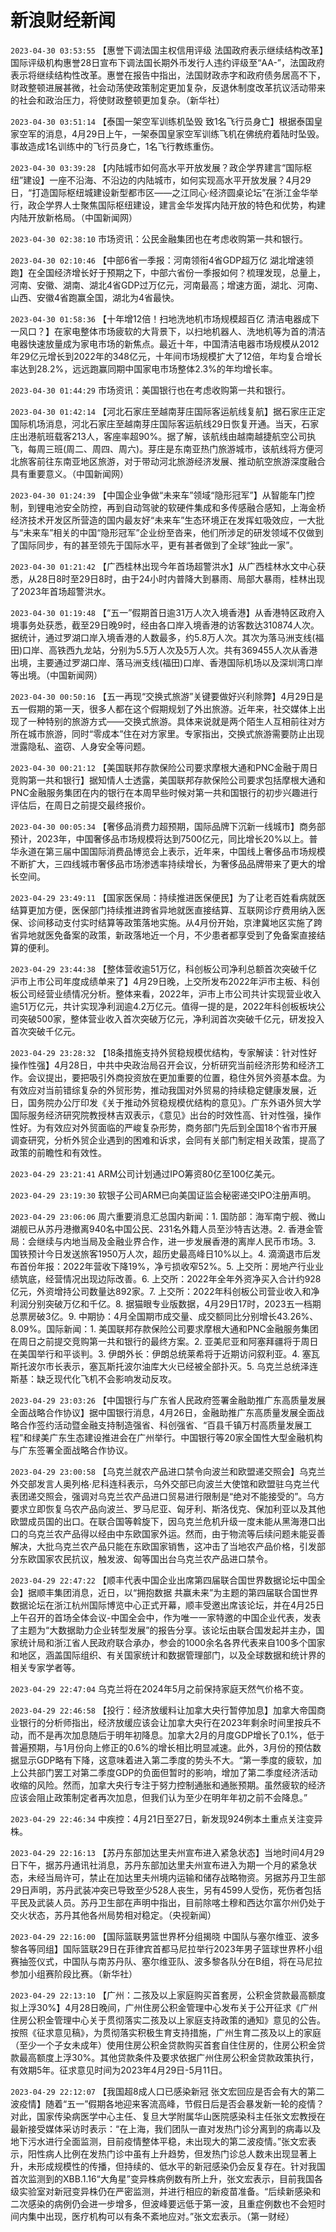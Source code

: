 # 新浪财经新闻
`2023-04-30 03:53:55` 【惠誉下调法国主权信用评级 法国政府表示继续结构改革】国际评级机构惠誉28日宣布下调法国长期外币发行人违约评级至“AA-”，法国政府表示将继续结构性改革。惠誉在报告中指出，法国财政赤字和政府债务居高不下，财政整顿进展甚微，社会动荡使政策制定更加复杂，反退休制度改革抗议活动带来的社会和政治压力，将使财政整顿更加复杂。（新华社）

`2023-04-30 03:51:14` 【泰国一架空军训练机坠毁 致1名飞行员身亡】根据泰国皇家空军的消息，4月29日上午，一架泰国皇家空军训练飞机在佛统府着陆时坠毁。事故造成1名训练中的飞行员身亡，1名飞行教练重伤。

`2023-04-30 03:39:28` 【内陆城市如何高水平开放发展？政企学界建言“国际枢纽”建设】一座不沿海、不沿边的内陆城市，如何实现高水平开放发展？4月29日，“打造国际枢纽城建设新型都市区——之江同心·经济圆桌论坛”在浙江金华举行，政企学界人士聚焦国际枢纽建设，建言金华发挥内陆开放的特色和优势，构建内陆开放新格局。（中国新闻网）

`2023-04-30 02:38:10` 市场资讯：公民金融集团也在考虑收购第一共和银行。

`2023-04-30 02:10:46` 【中部6省一季报：河南领衔4省GDP超万亿 湖北增速领跑】在全国经济增长好于预期之下，中部六省份一季报如何？梳理发现，总量上，河南、安徽、湖南、湖北4省GDP过万亿元，河南最高；增速方面，湖北、河南、山西、安徽4省跑赢全国，湖北为4省最快。

`2023-04-30 01:58:36` 【十年增12倍！扫地洗地机市场规模超百亿 清洁电器成下一风口？】在家电整体市场疲软的大背景下，以扫地机器人、洗地机等为首的清洁电器快速放量成为家电市场的新焦点。最近十年，中国清洁电器市场规模从2012年29亿元增长到2022年的348亿元，十年间市场规模扩大了12倍，年均复合增长率达到28.2%，远远跑赢同期中国家电市场整体2.3%的年均增长率。

`2023-04-30 01:44:29` 市场资讯：美国银行也在考虑收购第一共和银行。

`2023-04-30 01:42:14` 【河北石家庄至越南芽庄国际客运航线复航】据石家庄正定国际机场消息，河北石家庄至越南芽庄国际客运航线29日恢复开通。当天，石家庄出港航班载客213人，客座率超90%。据了解，该航线由越南越捷航空公司执飞，每周三班(周二、周四、周六)。芽庄是东南亚热门旅游城市，该航线将方便河北旅客前往东南亚地区旅游，对于带动河北旅游经济发展、推动航空旅游深度融合具有重要意义。（中国新闻网）

`2023-04-30 01:24:39` 【中国企业争做“未来车”领域“隐形冠军”】从智能车门控制，到锂电池安全防控，再到自动驾驶的软硬件集成和多传感融合感知，上海金桥经济技术开发区所营造的国内最友好“未来车”生态环境正在发挥虹吸效应，一大批与“未来车”相关的中国“隐形冠军”企业纷至沓来，他们所涉足的研发领域不仅做到了国际同步，有的甚至领先于国际水平，更有甚者做到了全球“独此一家”。

`2023-04-30 01:21:42` 【广西桂林出现今年首场超警洪水】从广西桂林水文中心获悉，从28日8时至29日8时，由于24小时内普降大到暴雨、局部大暴雨，桂林出现了2023年首场超警洪水。

`2023-04-30 01:19:48` 【“五一”假期首日逾31万人次入境香港】从香港特区政府入境事务处获悉，截至29日晚9时，经由各口岸入境香港的访客数达310874人次。据统计，通过罗湖口岸入境香港的人数最多，约5.8万人次。其次为落马洲支线(福田)口岸、高铁西九龙站，分别为5.5万人次及5万人次。共有369455人次从香港出境，主要通过罗湖口岸、落马洲支线(福田)口岸、香港国际机场以及深圳湾口岸等出境。（中国新闻网）

`2023-04-30 00:50:16` 【五一再现“交换式旅游”关键要做好兴利除弊】4月29日是五一假期的第一天，很多人都在这个假期规划了外出旅游。近年来，社交媒体上出现了一种特别的旅游方式——交换式旅游。具体来说就是两个陌生人互相前往对方所在城市旅游，同时“零成本”住在对方家里。专家指出，交换式旅游需要防止出现泄露隐私、盗窃、人身安全等问题。

`2023-04-30 00:21:12` 【美国联邦存款保险公司要求摩根大通和PNC金融于周日竞购第一共和银行】据知情人士透露，美国联邦存款保险公司要求包括摩根大通和PNC金融服务集团在内的银行在本周早些时候对第一共和国银行的初步兴趣进行评估后，在周日之前提交最终报价。

`2023-04-30 00:05:34` 【奢侈品消费力超预期，国际品牌下沉新一线城市】商务部预计，2023年，中国奢侈品市场规模将达到7500亿元，同比增长20%以上。普华永道在第三届中国国际消费品博览会上表示，近年来，中国线上奢侈品市场规模不断扩大，三四线城市奢侈品市场渗透率持续增长，为奢侈品品牌带来了更大的增长空间。

`2023-04-29 23:49:11` 【国家医保局：持续推进医保便民】为了让老百姓看病就医结算更加方便，医保部门持续推进跨省异地就医直接结算、互联网诊疗费用纳入医保、诊间移动支付实时结算等政策落地实施。从4月份开始，京津冀地区实施了跨省异地就医免备案的政策，新政落地近一个月，不少患者都享受到了免备案直接结算的便利。

`2023-04-29 23:44:38` 【整体营收逾51万亿，科创板公司净利总额首次突破千亿 沪市上市公司年度成绩单来了】4月29日晚，上交所发布2022年沪市主板、科创板公司经营业绩情况分析。整体来看，2022年，沪市上市公司共计实现营业收入逾51万亿元，共计实现净利润逾4.2万亿元。值得一提的是，2022年科创板板块公司突破500家，整体营业收入首次突破万亿元，净利润首次突破千亿元，研发投入首次突破千亿元。

`2023-04-29 23:28:32` 【18条措施支持外贸稳规模优结构，专家解读：针对性好操作性强】4月28日，中共中央政治局召开会议，分析研究当前经济形势和经济工作。会议提出，要把吸引外商投资放在更加重要的位置，稳住外贸外资基本盘。为有效应对当前错综复杂的外贸形势，推动我国对外贸易的持续稳定健康发展，近日，国务院办公厅印发《关于推动外贸稳规模优结构的意见》。广东外语外贸大学国际服务经济研究院教授林吉双表示，《意见》出台的时效性高、针对性强，操作性好。为有效应对外贸面临的严峻复杂形势，商务部门先后到全国18个省市开展调查研究，分析外贸企业遇到的困难和诉求，会同有关部门制定相关政策，提高了政策的前瞻性和有效性。

`2023-04-29 23:21:41` ARM公司计划通过IPO筹资80亿至100亿美元。

`2023-04-29 23:19:30` 软银子公司ARM已向美国证监会秘密递交IPO注册声明。

`2023-04-29 23:06:06` 周六重要消息汇总国内新闻：1. 国防部：海军南宁舰、微山湖舰已从苏丹港撤离940名中国公民、231名外籍人员至沙特吉达港。2. 香港金管局：会继续与内地当局及金融业界合作，进一步发展香港的离岸人民币市场。3. 国铁预计今日发送旅客1950万人次，超历史最高峰日10%以上。4. 滴滴退市后发布首份年报：2022年营收下降19%，净亏损收窄52%。5. 上交所：房地产行业业绩筑底，经营情况出现边际改善。6. 上交所：2022年全年外资净买入合计约928亿元，外资增持公司数量达892家。7. 上交所：2022年科创板公司营业收入和净利润分别突破万亿和千亿。8. 据猫眼专业版数据，4月29日17时，2023五一档期总票房破3亿。9. 中期协：4月全国期市成交量、成交额同比分别增长43.26%、8.09%。国际新闻：1. 美国联邦存款保险公司要求摩根大通和PNC金融服务集团在周日之前提交竞购第一共和银行的最终方案。2. 亚美尼亚和阿塞拜疆将于周日在美国举行和平谈判。3. 伊朗外长：伊朗总统莱希将于近期访问叙利亚。4. 塞瓦斯托波尔市长表示，塞瓦斯托波尔油库大火已经被全部扑灭。5. 乌克兰总统泽连斯基：缺乏现代化飞机不会影响发动反攻。

`2023-04-29 23:03:26` 【中国银行与广东省人民政府签署金融助推广东高质量发展全面战略合作协议】据中国银行消息，4月26日，金融助推广东高质量发展全面战略合作签约活动暨金融支持制造强省、科创强省、“百县千镇万村高质量发展工程”和绿美广东生态建设推进会在广州举行。中国银行等20家全国性大型金融机构与广东签署全面战略合作协议。

`2023-04-29 23:00:58` 【乌克兰就农产品进口禁令向波兰和欧盟递交照会】乌克兰外交部发言人奥列格·尼科连科表示，乌外交部已向波兰大使馆和欧盟驻乌克兰代表团递交照会，强调对乌克兰农产品进口贸易进行限制是“绝对不能接受的”。乌方要求立即恢复乌农产品向波兰、罗马尼亚、匈牙利、斯洛伐克、保加利亚以及其他欧盟成员国的出口。在联合国等斡旋下，因乌克兰危机升级一度未能从黑海港口出口的乌克兰农产品得以经由中东欧国家外运。然而，由于物流等后续问题未能妥善解决，大批乌克兰农产品只能在东欧国家销售，这冲击了当地农产品价格，引发部分东欧国家农民抗议，触发波、匈等国出台乌克兰农产品进口禁令。

`2023-04-29 22:47:22` 【顺丰代表中国企业出席第四届联合国世界数据论坛中国全会】据顺丰集团消息，近日，以“拥抱数据 共赢未来”为主题的第四届联合国世界数据论坛在浙江杭州国际博览中心正式开幕，顺丰受邀出席该论坛，并在4月25日上午召开的首场全体会议-中国全会中，作为唯一一家特邀的中国企业代表，发表了主题为“大数据助力企业转型发展”的报告分享。该论坛由联合国发起并主办，国家统计局和浙江省人民政府联合承办，参会的1000余名各界代表来自100多个国家和地区，涵盖国际组织、有关国家统计和数据管理部门，以及全球数据和统计界的相关专家学者等。

`2023-04-29 22:47:04` 乌克兰将在2024年5月之前保持家庭天然气价格不变。

`2023-04-29 22:46:58` 【投行：经济放缓料让加拿大央行暂停加息】加拿大帝国商业银行的分析师指出，经济放缓应该会让加拿大央行在2023年剩余时间里按兵不动，而不是再次加息随后于明年初降息。加拿大2月的月度GDP增长了0.1%，低于普遍预期，与1月份向上修正的0.6%的增长相比明显减速。此外，3月份的预估数据显示GDP略有下降，这意味着进入第二季度的势头不大。“第一季度的疲软，加上公共部门罢工对第二季度GDP的负面但暂时的影响，增加了第二季度经济活动收缩的风险。然而，加拿大央行专注于努力控制通胀和通胀预期。虽然疲软的经济应该会阻止政策制定者再次加息，但我们认为至少在明年年初之前不会降息。”

`2023-04-29 22:46:34`   中疾控：4月21日至27日，新发现924例本土重点关注变异株。

`2023-04-29 22:16:13` 【苏丹东部加达里夫州宣布进入紧急状态】当地时间4月29日下午，据苏丹通讯社消息，苏丹东部加达里夫州宣布进入为期一个月的紧急状态，未经当局许可，禁止在加达里夫州境内运输和储存战略物资。另据苏丹卫生部29日声明，苏丹武装冲突已导致至少528人丧生，另有4599人受伤，死伤者包括平民及武装人员。苏丹卫生部在声明中指出，目前除喀土穆和西达尔富尔州仍处于交火状态，苏丹其他各州局势相对稳定。（央视新闻）

`2023-04-29 22:16:00` 【国际篮联男篮世界杯分组揭晓 中国队与塞尔维亚、波多黎各等同组】国际篮联29日在菲律宾首都马尼拉举行2023年男子篮球世界杯小组赛抽签仪式，中国队与南苏丹队、塞尔维亚队、波多黎各队分在B组，将在马尼拉参加小组赛阶段比赛。（新华社）

`2023-04-29 22:13:10` 【广州：二孩及以上家庭购买首套房，公积金贷款最高额度拟上浮30%】4月28日晚间，广州住房公积金管理中心发布关于公开征求《广州住房公积金管理中心关于贯彻落实二孩及以上家庭支持政策的通知》意见的公告。按照《征求意见稿》，为贯彻落实积极生育支持措施，广州生育二孩及以上的家庭（至少一个子女未成年）使用住房公积金贷款购买首套自住住房的，住房公积金贷款最高额度上浮30%。其他贷款条件及要求依据广州住房公积金贷款政策执行，有效期5年。征求意见时间为2023年4月29日-5月11日。

`2023-04-29 22:12:07` 【我国超8成人口已感染新冠 张文宏回应是否会有大的第二波疫情】随着“五一”假期各地迎来客流高峰，节假日后是否会暴发新一轮的疫情？对此，国家传染病医学中心主任、复旦大学附属华山医院感染科主任张文宏教授在最新接受媒体采访时表示：“在上海，我们团队一直对发热门诊分离到的病毒以及地下污水进行全面监测，目前疫情整体平稳，未出现大的第二波疫情。”张文宏表示，阳性病人比例在发热门诊中虽有上升趋势，但发热门诊总人数未出现显著上升，未形成规模性的传播，但持续的、低水平的新冠感染仍会反复存在。针对我国首次监测到的XBB.1.16“大角星”变异株病例数有所上升，张文宏表示，目前我国各级实验室对新冠变异株仍在严密监测，并进行相应的新疫苗准备。“后续新感染和二次感染的病例仍会进一步增多，但波峰要远低于第一波，且重症例数也不会短时间内集中出现，医疗机构可以有条不紊地应对。”张文宏表示。（第一财经）

